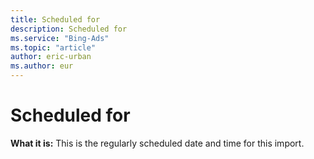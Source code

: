```yaml
---
title: Scheduled for
description: Scheduled for
ms.service: "Bing-Ads"
ms.topic: "article"
author: eric-urban
ms.author: eur
---
```


# Scheduled for

**What it is:** This is the regularly scheduled date and time for this import.


